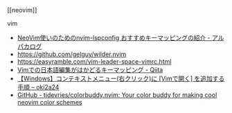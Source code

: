 [[neovim]]

vim
- [NeoVim使いのためのnvim-lspconfig おすすめキーマッピングの紹介 - アルパカログ](https://alpacat.com/blog/nvim-lspconfig-key-mappings)
- https://github.com/gelguy/wilder.nvim
- https://easyramble.com/vim-leader-space-vimrc.html
- [Vimでの日本語編集がはかどるキーマッピング - Qiita](https://qiita.com/ssh0/items/9e7f0d8b8f033183dd0b)
- [【Windows】コンテキストメニュー(右クリック)に [Vimで開く] を追加する手順 – oki2a24](https://oki2a24.com/2017/05/27/add-edit-with-vim-to-right-click-context-menu/)
- [GitHub - tjdevries/colorbuddy.nvim: Your color buddy for making cool neovim color schemes](https://github.com/tjdevries/colorbuddy.nvim)
